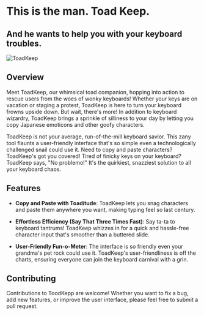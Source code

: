 # This is the man. Toad Keep.
## And he wants to help you with your keyboard troubles.
![ToadKeep](https://i.imgur.com/a2SLxY3.png)

## Overview

Meet ToadKeep, our whimsical toad companion, hopping into action to rescue users from the woes of wonky keyboards! Whether your keys are on vacation or staging a protest, ToadKeep is here to turn your keyboard frowns upside down. But wait, there's more! In addition to keyboard wizardry, ToadKeep brings a sprinkle of silliness to your day by letting you copy Japanese emoticons and other goofy characters.

ToadKeep is not your average, run-of-the-mill keyboard savior. This zany tool flaunts a user-friendly interface that's so simple even a technologically challenged snail could use it. Need to copy and paste characters? ToadKeep's got you covered! Tired of finicky keys on your keyboard? ToadKeep says, "No problemo!" It's the quirkiest, snazziest solution to all your keyboard chaos.

## Features

- **Copy and Paste with Toaditude**: ToadKeep lets you snag characters and paste them anywhere you want, making typing feel so last century.

- **Effortless Efficiency (Say That Three Times Fast)**: Say ta-ta to keyboard tantrums! ToadKeep whizzes in for a quick and hassle-free character input that's smoother than a buttered slide.

- **User-Friendly Fun-o-Meter**: The interface is so friendly even your grandma's pet rock could use it. ToadKeep's user-friendliness is off the charts, ensuring everyone can join the keyboard carnival with a grin.


## Contributing

Contributions to ToodKepp are welcome! Whether you want to fix a bug, add new features, or improve the user interface, please feel free to submit a pull request.
